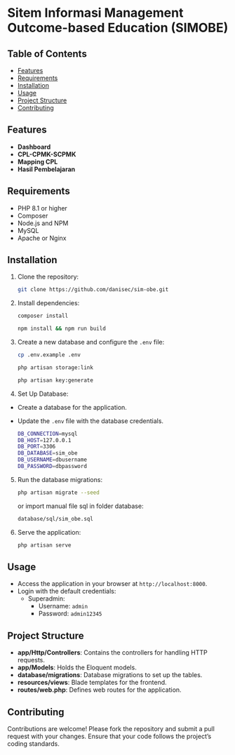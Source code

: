 # Sitem Informasi Management Outcome-based Education (SIMOBE)

## Table of Contents

-   [Features](#features)
-   [Requirements](#requirements)
-   [Installation](#installation)
-   [Usage](#usage)
-   [Project Structure](#project-structure)
-   [Contributing](#contributing)

## Features

-   **Dashboard**
-   **CPL-CPMK-SCPMK**
-   **Mapping CPL**
-   **Hasil Pembelajaran**

## Requirements

-   PHP 8.1 or higher
-   Composer
-   Node.js and NPM
-   MySQL
-   Apache or Nginx

## Installation

1. Clone the repository:

    ```bash
    git clone https://github.com/danisec/sim-obe.git
    ```

2. Install dependencies:

    ```bash
    composer install

    npm install && npm run build
    ```

3. Create a new database and configure the `.env` file:

    ```bash
    cp .env.example .env

    php artisan storage:link

    php artisan key:generate
    ```

4. Set Up Database:

-   Create a database for the application.
-   Update the `.env` file with the database credentials.

    ```bash
    DB_CONNECTION=mysql
    DB_HOST=127.0.0.1
    DB_PORT=3306
    DB_DATABASE=sim_obe
    DB_USERNAME=dbusername
    DB_PASSWORD=dbpassword
    ```

5. Run the database migrations:

    ```bash
    php artisan migrate --seed
    ```

    or import manual file sql in folder database:

    ```bash
    database/sql/sim_obe.sql
    ```

6. Serve the application:

    ```bash
    php artisan serve
    ```

## Usage

-   Access the application in your browser at `http://localhost:8000`.
-   Login with the default credentials:
    -   Superadmin:
        -   Username: `admin`
        -   Password: `admin12345`

## Project Structure

-   **app/Http/Controllers**: Contains the controllers for handling HTTP requests.
-   **app/Models**: Holds the Eloquent models.
-   **database/migrations**: Database migrations to set up the tables.
-   **resources/views**: Blade templates for the frontend.
-   **routes/web.php**: Defines web routes for the application.

## Contributing

Contributions are welcome! Please fork the repository and submit a pull request with your changes. Ensure that your code follows the project’s coding standards.
